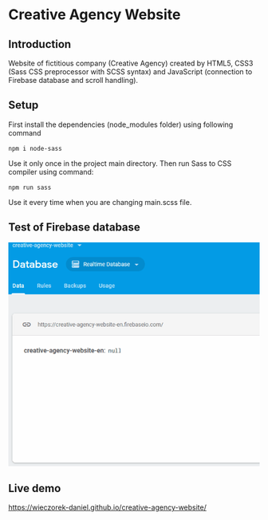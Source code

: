 # Creative Agency Website
## Introduction
Website of fictitious company (Creative Agency) created by HTML5, CSS3 (Sass CSS preprocessor with SCSS syntax) and JavaScript (connection to Firebase database and scroll handling). 

## Setup
First install the dependencies (node_modules folder) using following command
```shell
npm i node-sass
```
Use it only once in the project main directory. Then run Sass to CSS compiler using command:
```shell
npm run sass
```
Use it every time when you are changing main.scss file.

## Test of Firebase database
![](readme-gif.gif)

## Live demo
https://wieczorek-daniel.github.io/creative-agency-website/
